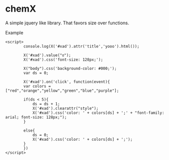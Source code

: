 chemX
=====

A simple jquery like library. That favors size over functions.

Example

<html>
<head>
    <script src="library.js" type="text/javascript"></script>
</head>
<body>
<div title="yoooooo" id="xad" style="font-family: arial; color: #fff;"></div>  
    
    <script>
            console.log(X('#xad').attr('title','yooo').html());
        
            X('#xad').value("ಠ");
            X('#xad').css('font-size: 128px;');
        
            X("body").css('background-color: #000;');
            var ds = 0;
    
            X('#xad').on('click', function(event){
            var colors = ["red","orange","yellow","green","blue","purple"];
        
            if(ds < 5){
                ds = ds + 1;   
                X('#xad').clearattr("style");
                X('#xad').css('color: ' + colors[ds] + ';' + "font-family: arial; font-size: 128px;");
            }
        
            else{
                ds = 0; 
                X('#xad').css('color: ' + colors[ds] + ';');
            }
            })
    </script>
</body>
</html>
